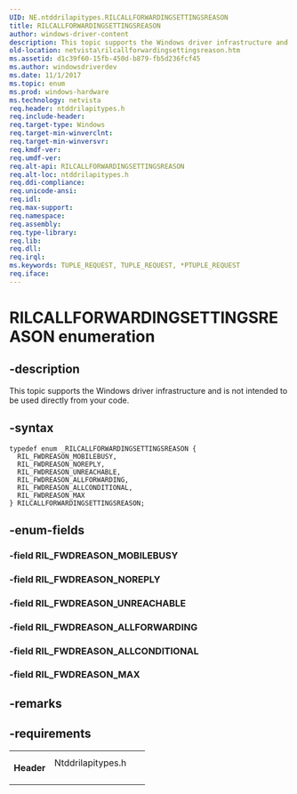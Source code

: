 ```yaml
---
UID: NE.ntddrilapitypes.RILCALLFORWARDINGSETTINGSREASON
title: RILCALLFORWARDINGSETTINGSREASON
author: windows-driver-content
description: This topic supports the Windows driver infrastructure and is not intended to be used directly from your code.
old-location: netvista\rilcallforwardingsettingsreason.htm
ms.assetid: d1c39f60-15fb-450d-b879-fb5d236fcf45
ms.author: windowsdriverdev
ms.date: 11/1/2017
ms.topic: enum
ms.prod: windows-hardware
ms.technology: netvista
req.header: ntddrilapitypes.h
req.include-header: 
req.target-type: Windows
req.target-min-winverclnt: 
req.target-min-winversvr: 
req.kmdf-ver: 
req.umdf-ver: 
req.alt-api: RILCALLFORWARDINGSETTINGSREASON
req.alt-loc: ntddrilapitypes.h
req.ddi-compliance: 
req.unicode-ansi: 
req.idl: 
req.max-support: 
req.namespace: 
req.assembly: 
req.type-library: 
req.lib: 
req.dll: 
req.irql: 
ms.keywords: TUPLE_REQUEST, TUPLE_REQUEST, *PTUPLE_REQUEST
req.iface: 
---
```


# RILCALLFORWARDINGSETTINGSREASON enumeration



## -description
<p>This topic supports the Windows driver infrastructure and is not intended to be used directly from your code.</p>


## -syntax

````
typedef enum _RILCALLFORWARDINGSETTINGSREASON { 
  RIL_FWDREASON_MOBILEBUSY,
  RIL_FWDREASON_NOREPLY,
  RIL_FWDREASON_UNREACHABLE,
  RIL_FWDREASON_ALLFORWARDING,
  RIL_FWDREASON_ALLCONDITIONAL,
  RIL_FWDREASON_MAX
} RILCALLFORWARDINGSETTINGSREASON;
````


## -enum-fields
<dl>

### -field <a id="RIL_FWDREASON_MOBILEBUSY"></a><a id="ril_fwdreason_mobilebusy"></a><b>RIL_FWDREASON_MOBILEBUSY</b>

<dd></dd>

### -field <a id="RIL_FWDREASON_NOREPLY"></a><a id="ril_fwdreason_noreply"></a><b>RIL_FWDREASON_NOREPLY</b>

<dd></dd>

### -field <a id="RIL_FWDREASON_UNREACHABLE"></a><a id="ril_fwdreason_unreachable"></a><b>RIL_FWDREASON_UNREACHABLE</b>

<dd></dd>

### -field <a id="RIL_FWDREASON_ALLFORWARDING"></a><a id="ril_fwdreason_allforwarding"></a><b>RIL_FWDREASON_ALLFORWARDING</b>

<dd></dd>

### -field <a id="RIL_FWDREASON_ALLCONDITIONAL"></a><a id="ril_fwdreason_allconditional"></a><b>RIL_FWDREASON_ALLCONDITIONAL</b>

<dd></dd>

### -field <a id="RIL_FWDREASON_MAX"></a><a id="ril_fwdreason_max"></a><b>RIL_FWDREASON_MAX</b>

<dd></dd>
</dl>

## -remarks


## -requirements
<table>
<tr>
<th width="30%">
<p>Header</p>
</th>
<td width="70%">
<dl>
<dt>Ntddrilapitypes.h</dt>
</dl>
</td>
</tr>
</table>